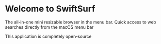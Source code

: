 # Welcome to SwiftSurf
The all-in-one mini resizable browser in the menu bar.
Quick access to web searches directly from the macOS menu bar


This application is completely open-source
